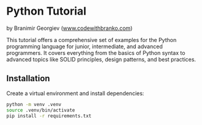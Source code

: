 # Python Tutorial

by Branimir Georgiev (www.codewithbranko.com)

This tutorial offers a comprehensive set of examples for the Python programming
language for junior, intermediate, and advanced programmers. It covers
everything from the basics of Python syntax to advanced topics like
SOLID principles, design patterns, and best practices.

## Installation

Create a virtual environment and install dependencies:

```bash
python -m venv .venv
source .venv/bin/activate
pip install -r requirements.txt
```

